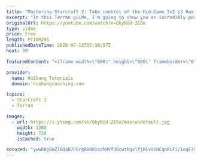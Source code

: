 ```yaml
---
title: "Mastering Starcraft 2: Take control of the Mid-Game TvZ [3 Rax Transition Guide] [Terran]"
excerpt: "In this Terran guide, I'm going to show you an incredibly powerful timing attack to show Zergs who's the real nerd in town. Let's get to it!   #terran #Starcraft #Guide #sc2 #starcraft2  Coaching -------------------------------------------------------------------------- Website: https://www.hushangcoaching.com"
originalUrl: https://youtube.com/watch?v=QkyNGd-2E0o
type: video
price: Free
length: PT10M29S
publishedDateTime: 2020-07-13T02:38:57Z
heat: 50

featuredContent: "<iframe width=\"800\" height=\"500\" frameborder=\"0\" src=\"https://www.youtube.com/embed/QkyNGd-2E0o\" allow=\"accelerometer; autoplay; encrypted-media; gyroscope; picture-in-picture\" allowfullscreen></iframe>"

provider:
  name: HuShang Tutorials
  domain: hushangcoaching.com

topics:
  - StarCraft 2
  - Terran

images:
  - url: https://i.ytimg.com/vi/QkyNGd-2E0o/maxresdefault.jpg
    width: 1280
    height: 720
    isCached: true

secured: "ywwRAjGWZIBQaD7FGrgRB801cohHVf3OcwtbqxlfjRLvVVNCqnRLFi/1oqF39elv0ePwfB0+WuYbujon12fCQCGdDBcChN3vEktq3ZqcIKhIacFH8qxoSZ+huuLhxFeEmfYDNPUutQSdvK+O/Sul9g80wQrVoTSGLKMOnhFGMVs4awv6WUeaQmSMPj6zSw/YMt0ZswO6OPXQbruhrTG5wssGDc1l/MeAfVmR7SQIzeQvffrnwGDbrpm85qT+DUJj4azECmLzYbl2DIwtSB0X2Pwq7Y3dB13mr1G9uVgxdxUxgdJWX9K6IZqTp0iNDkUZjqDZge/y160mWjFDCHy4cB+Agl9Nho4JRLqyfLdoIJJRjduzE3RyXnCOoJ1iDmObub0VpoU9o7yk7IDFjKjGHyqDLU5sD7e4Qzshp7IyAEM=;IunlXD1D6+PKzTAjJBhYFw=="
---
```


